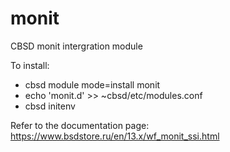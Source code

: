 # monit
CBSD monit intergration module

To install:

  - cbsd module mode=install monit
  - echo 'monit.d' >> ~cbsd/etc/modules.conf
  - cbsd initenv

  Refer to the documentation page: https://www.bsdstore.ru/en/13.x/wf_monit_ssi.html
